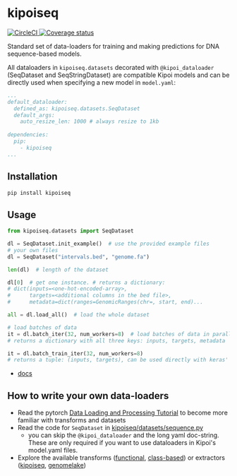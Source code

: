 # kipoiseq
<a href='https://circleci.com/gh/kipoi/kipoiseq'>
	<img alt='CircleCI' src='https://circleci.com/gh/kipoi/kipoiseq.svg?style=svg' style="max-height:20px;width:auto">
</a>
<a href=https://coveralls.io/github/kipoi/kipoiseq?branch=master>
	<img alt='Coverage status' src=https://coveralls.io/repos/github/kipoi/kipoiseq/badge.svg?branch=master style="max-height:20px;width:auto;">
</a>

Standard set of data-loaders for training and making predictions for DNA sequence-based models.

All dataloaders in `kipoiseq.datasets` decorated with `@kipoi_dataloader` (SeqDataset and SeqStringDataset) are compatible Kipoi models and can be directly used when specifying a new model in `model.yaml`:
```yaml
...
default_dataloader:
  defined_as: kipoiseq.datasets.SeqDataset
  default_args:
    auto_resize_len: 1000 # always resize to 1kb
    
dependencies:
  pip:
    - kipoiseq
...
```

## Installation

```bash
pip install kipoiseq
```

## Usage

```python
from kipoiseq.datasets import SeqDataset

dl = SeqDataset.init_example()  # use the provided example files
# your own files
dl = SeqDataset("intervals.bed", "genome.fa")

len(dl)  # length of the dataset

dl[0]  # get one instance. # returns a dictionary: 
# dict(inputs=<one-hot-encoded-array>, 
#      targets=<additional columns in the bed file>, 
#      metadata=dict(ranges=GenomicRanges(chr=, start, end)...

all = dl.load_all()  # load the whole dataset

# load batches of data
it = dl.batch_iter(32, num_workers=8)  # load batches of data in parallel using 8 workers
# returns a dictionary with all three keys: inputs, targets, metadata

it = dl.batch_train_iter(32, num_workers=8)
# returns a tuple: (inputs, targets), can be used directly with keras' `model.fit_generator`
```

- [docs](https://kipoi.org/kipoiseq/)

## How to write your own data-loaders
- Read the pytorch [Data Loading and Processing Tutorial](https://pytorch.org/tutorials/beginner/data_loading_tutorial.html) to become more familiar with transforms and datasets
- Read the code for `SeqDataset` in [kipoiseq/datasets/sequence.py](https://github.com/kipoi/kipoiseq/blob/master/kipoiseq/datasets/sequence.py)
  - you can skip the `@kipoi_dataloader` and the long yaml doc-string. These are only required if you want to use dataloaders in Kipoi's model.yaml files.
- Explore the available transforms ([functional](http://kipoi.org/kipoiseq/transforms/functional/), [class-based](http://kipoi.org/kipoiseq/transforms/transforms/)) or extractors ([kipoiseq](https://github.com/kipoi/kipoiseq/blob/master/kipoiseq/extractors.py), [genomelake](https://github.com/kundajelab/genomelake/blob/master/genomelake/extractors.py))

